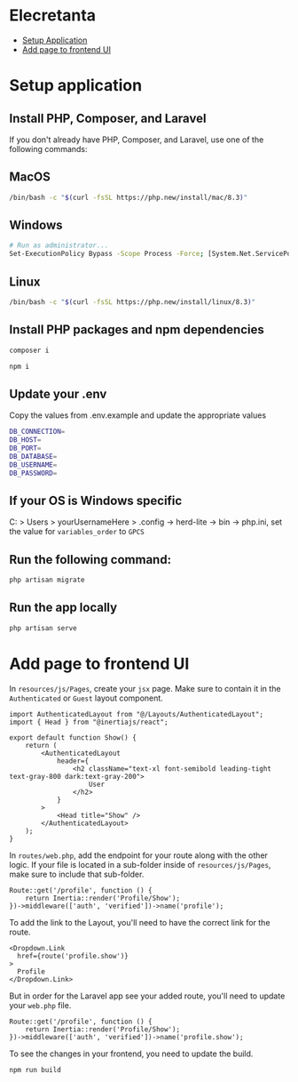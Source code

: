 # Elecretanta
- [Setup Application](#setup-application)
- [Add page to frontend UI](#add-page-to-frontend-ui)

# Setup application

## Install PHP, Composer, and Laravel

If you don't already have PHP, Composer, and Laravel, use one of the following commands:

## MacOS

```sh
/bin/bash -c "$(curl -fsSL https://php.new/install/mac/8.3)"
```

## Windows

```sh
# Run as administrator...
Set-ExecutionPolicy Bypass -Scope Process -Force; [System.Net.ServicePointManager]::SecurityProtocol = [System.Net.ServicePointManager]::SecurityProtocol -bor 3072; iex ((New-Object System.Net.WebClient).DownloadString('https://php.new/install/windows/8.3'))
```

## Linux

```sh
/bin/bash -c "$(curl -fsSL https://php.new/install/linux/8.3)"
```

## Install PHP packages and npm dependencies

```sh
composer i
```

```sh
npm i
```

## Update your .env
Copy the values from .env.example and update the appropriate values

```sh
DB_CONNECTION=
DB_HOST=
DB_PORT=
DB_DATABASE=
DB_USERNAME=
DB_PASSWORD=
```

## If your OS is Windows specific

C: > Users > yourUsernameHere > .config -> herd-lite -> bin -> php.ini, set the value for `variables_order` to `GPCS`

## Run the following command:

```sh
php artisan migrate
```

## Run the app locally

```sh
php artisan serve
```

# Add page to frontend UI

In `resources/js/Pages`, create your `jsx` page. Make sure to contain it in the `Authenticated` or `Guest` layout component.

```
import AuthenticatedLayout from "@/Layouts/AuthenticatedLayout";
import { Head } from "@inertiajs/react";

export default function Show() {
    return (
        <AuthenticatedLayout
            header={
                <h2 className="text-xl font-semibold leading-tight text-gray-800 dark:text-gray-200">
                    User
                </h2>
            }
        >
            <Head title="Show" />
        </AuthenticatedLayout>
    );
}
```

In `routes/web.php`, add the endpoint for your route along with the other logic. If your file is located in a sub-folder inside of `resources/js/Pages`, make sure to include that sub-folder.

```
Route::get('/profile', function () {
    return Inertia::render('Profile/Show');
})->middleware(['auth', 'verified'])->name('profile');
```

To add the link to the Layout, you'll need to have the correct link for the route.

```
<Dropdown.Link
  href={route('profile.show')}
>
  Profile
</Dropdown.Link>
```

But in order for the Laravel app see your added route, you'll need to update your `web.php` file.

```
Route::get('/profile', function () {
    return Inertia::render('Profile/Show');
})->middleware(['auth', 'verified'])->name('profile.show');
```

To see the changes in your frontend, you need to update the build.

```
npm run build
```
